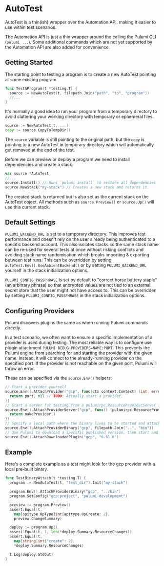# AutoTest

AutoTest is a thin(ish) wrapper over the Automation API, making it easier to use within test scenarios.

The Automation API is just a thin wrapper around the calling the Pulumi CLI (`pulumi ...`). Some additional commands which are not yet supported by the Automation API are also added for convenience.

## Getting Started

The starting point to testing a program is to create a new AutoTest pointing at some existing program.

```go
func TestAProgram(t *testing.T) {
  source := NewAutoTest(t, filepath.Join("path", "to", "program"))
  //...
}
```

It's normally a good idea to run your program from a temporary directory to avoid cluttering your working directory with temporary or ephemeral files.

```go
source := NewAutoTest(t, ...)
copy := source.CopyToTempDir()
```

The `source` variable is still pointing to the original path, but the `copy` is pointing to a new AutoTest in temporary directory which will automatically get removed at the end of the test.

Before we can preview or deploy a program we need to install dependencies and create a stack:

```go
var source *AutoTest
//...
source.Install() // Runs `pulumi install` to restore all dependencies
source.NewStack("my-stack") // Creates a new stack and returns it.
```

The created stack is returned but is also set as the current stack on the AutoTest object. All methods such as `source.Preview()` or `source.Up()` will use this current stack.

## Default Settings

`PULUMI_BACKEND_URL` is set to a temporary directory. This improves test performance and doesn't rely on the user already being authenticated to a specific backend account. This also isolates stacks so the same stack name can be re-used for several tests at once without risking conflicts and avoiding stack name randomisation which breaks importing & exporting between test runs. This can be overridden by setting `autoTest.Env().UseAmbientBackend()` or by setting `PULUMI_BACKEND_URL` yourself in the stack initialization options.

`PULUMI_CONFIG_PASSPHRASE` is set by default to "correct horse battery staple" (an arbitrary phrase) so that encrypted values are not tied to an external secret store that the user might not have access to. This can be overridden by setting `PULUMI_CONFIG_PASSPHRASE` in the stack initialization options.

## Configuring Providers

Pulumi discovers plugins the same as when running Pulumi commands directly.

In a test scenario, we often want to ensure a specific implementation of a provider is used during testing. The most reliable way is to configure use plugin attachment `PULUMI_DEBUG_PROVIDERS=NAME:PORT`. This prevents the Pulumi engine from searching for and starting the provider with the given name. Instead, it will connect to the already-running provider on the specified port. If the provider is not reachable on the given port, Pulumi will throw an error.

These can be specified via the `source.Env()` helpers:

```go
// Start a provider yourself
source.Env().AttachProvider("gcp", func(ctx context.Context) (int, error) {
  return port, nil // TODO: Actually start a provider.
})
// Start a server for testing from a pulumirpc.ResourceProviderServer implementation
source.Env().AttachProviderServer("gcp", func() (pulumirpc.ResourceProviderServer, error) {
  return makeProvider()
})
// Specify a local path where the binary lives to be started and attached.
source.Env().AttachProviderBinary("gcp", filepath.Join("..", "bin"))
// Use Pulumi to download a specific published version, then start and attach it.
source.Env().AttachDownloadedPlugin("gcp", "6.61.0")
```

## Example

Here's a complete example as a test might look for the gcp provider with a local pre-built binary.

```go
func TestBinaryAttach(t *testing.T) {
  program := NewAutoTest(t, "test_dir").Init("my-stack")

  program.Env().AttachProviderBinary("gcp", "../bin")
  program.SetConfig("gcp:project", "pulumi-development")

  preview := program.Preview()
  assert.Equal(t,
    map[apitype.OpType]int{apitype.OpCreate: 2},
    preview.ChangeSummary)

  deploy := program.Up()
  assert.Equal(t, 1, len(*deploy.Summary.ResourceChanges))
  assert.Equal(t,
    map[string]int{"create": 2},
    *deploy.Summary.ResourceChanges)

  t.Log(deploy.StdOut)
}
```
